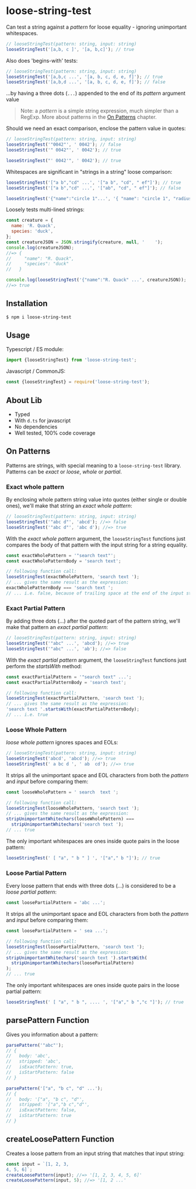 # loose-string-test

Can test a string against a _pattern_ for loose equality - ignoring unimportant whitespaces.

```js
// looseStringTest(pattern: string, input: string)
looseStringTest('[a,b, c ]', '[a, b,c]'); // true
```

Also does 'begins-with' tests:

```js
// looseStringTest(pattern: string, input: string)
looseStringTest('[a,b,c ...', '[a, b, c, d, e, f]'); // true
looseStringTest('[a,b,d ...', '[a, b, c, d, e, f]'); // false
```

...by having a three dots (`...`) appended to the end of its _pattern_ argument value

> Note: a _pattern_ is a simple string expression, much simpler than a RegExp. More about patterns in the [On Patterns](#on-patterns) chapter.

Should we need an exact comparison, enclose the pattern value in quotes:

```js
// looseStringTest(pattern: string, input: string)
looseStringTest('"0042"', ' 0042'); // false
looseStringTest('" 0042"', ' 0042'); // true

looseStringTest("' 0042'", ' 0042'); // true
```

Whitespaces are significant in "strings in a string" loose comparison:

```js
looseStringTest('["a b","cd" ...', '["a b", "cd", " ef"]'); // true
looseStringTest('["a b","cd" ...', '["ab", "cd", " ef"]'); // false

looseStringTest('{"name":"circle 1"...', '{ "name": "circle 1", "radius": 5 }'); // true
```

Loosely tests multi-lined strings:

```js
const creature = {
  name: 'R. Quack',
  species: 'duck',
};
const creatureJSON = JSON.stringify(creature, null, '    ');
console.log(creatureJSON);
//=> {
//     "name": "R. Quack",
//     "species": "duck"
//   }

console.log(looseStringTest('{"name":"R. Quack" ...', creatureJSON));
//=> true
```

## Installation

```bash
$ npm i loose-string-test
```

## Usage

Typescript / ES module:

```ts
import {looseStringTest} from 'loose-string-test';
```

Javascript / CommonJS:

```js
const {looseStringTest} = require('loose-string-test');
```

## About Lib

- Typed
- With `d.ts` for javascript
- No dependencies
- Well tested, 100% code coverage

## On Patterns

Patterns are strings, with special meaning to a `loose-string-test` library.  
Patterns can be _exact_ or _loose_, _whole_ or _partial_.

### Exact whole pattern

By enclosing whole pattern string value into quotes (either single or double ones), we'll make that string an _exact whole pattern_:

```js
// looseStringTest(pattern: string, input: string)
looseStringTest('"abc d"', 'abcd'); //=> false
looseStringTest('"abc d"', 'abc d'); //=> true
```

With the _exact whole pattern_ argument, the `looseStringTest` functions just compares the body of that pattern with the input string for a string equality.

```js
const exactWholePattern = '"search text"';
const exactWholePatternBody = 'search text';

// following function call:
looseStringTest(exactWholePattern, 'search text ');
// ... gives the same result as the expression:
exactWholePatternBody === 'search text ';
// ... i.e. false, because of trailing space at the end of the input string ('search text ')
```

### Exact Partial Pattern

By adding three dots (...) after the quoted part of the pattern string, we'll make that pattern an _exact partial pattern_:

```js
// looseStringTest(pattern: string, input: string)
looseStringTest('"abc" ...', 'abcd'); //=> true
looseStringTest('"abc" ...', 'ab'); //=> false
```

With the _exact partial pattern_ argument, the `looseStringTest` functions just perform the _startsWith_ method:

```js
const exactPartialPattern = '"search text" ...';
const exactPartialPatternBody = 'search text';

// following function call:
looseStringTest(exactPartialPattern, 'search text ');
// ... gives the same result as the expression:
'search text '.startsWith(exactPartialPatternBody);
// ... i.e. true
```

### Loose Whole Pattern

_loose whole pattern_ ignores spaces and EOLs:

```js
// looseStringTest(pattern: string, input: string)
looseStringTest('abcd', 'abcd'); //=> true
looseStringTest(' a bc d ', ' ab  cd'); //=> true
```

It strips all the unimportant space and EOL characters from both the _pattern_ and _input_ before comparing them:

```js
const looseWholePattern = ' search  text ';

// following function call:
looseStringTest(looseWholePattern, 'search text ');
// ... gives the same result as the expression:
stripUnimportantWhitechars(looseWholePattern) ===
  stripUnimportantWhitechars('search text ');
// ... true
```

The only important whitespaces are ones inside quote pairs in the loose pattern:

```js
looseStringTest(' [ "a", " b " ] ', '["a"," b "]'); // true
```

### Loose Partial Pattern

Every loose pattern that ends with three dots (...) is considered to be a _loose partial pattern_:

```js
const loosePartialPattern = 'abc ...';
```

It strips all the unimportant space and EOL characters from both the _pattern_ and _input_ before comparing them:

```js
const loosePartialPattern = ' sea ...';

// following function call:
looseStringTest(loosePartialPattern, 'search text ');
// ... gives the same result as the expression:
stripUnimportantWhitechars('search text ').startsWith(
  stripUnimportantWhitechars(loosePartialPattern)
);
// ... true
```

The only important whitespaces are ones inside quote pairs in the loose partial pattern:

```js
looseStringTest(' [ "a", " b ", .... ', '["a"," b ","c "]'); // true
```

## parsePattern Function

Gives you information about a pattern:

```js
parsePattern('"abc"');
// {
//   body: 'abc',
//   stripped: 'abc',
//   isExactPattern: true,
//   isStartPattern: false
// }

parsePattern('["a", "b c", "d" ...');
// {
//   body: '["a", "b c", "d"',
//   stripped: '["a","b c","d"',
//   isExactPattern: false,
//   isStartPattern: true
// }
```

## createLoosePattern Function

Creates a loose pattern from an input string that matches that input string:

```js
const input = `[1, 2, 3,
4, 5, 6]`;
createLoosePattern(input); //=> '[1, 2, 3, 4, 5, 6]'
createLoosePattern(input, 5); //=> '[1, 2 ...'
```
